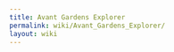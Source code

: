 ```yaml
---
title: Avant Gardens Explorer
permalink: wiki/Avant_Gardens_Explorer/
layout: wiki
---
```



